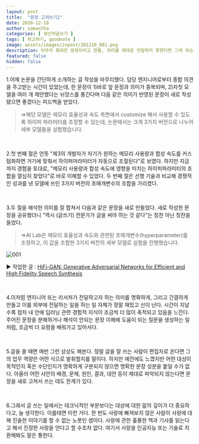 ```yaml
---
layout: post
title:  "문장 고쳐쓰기2"
date: 2020-12-10
author: samantha
categories: [ 생산적글쓰기 ]
tags: [ 퇴고하기, goodnote ]
image: assets/images/inpost/201210_001.png
description: 아무리 화려만 문장이라고 한들, 의미를 제대로 전달하지 못한다면 그게 무슨 소용인가? 앎의 깊이가 중요하다. 딥러닝을 알면 알수록 더 좋은 문장을 만들 수 있다고 믿는 이유다.
featured: false
hidden: false
---
```


1.어제 논문을 간단하게 소개하는 글 작성을  마무리했다. 담당 엔지니어로부터 종합 의견을 주고받는 시간이 있었는데, 한 문장이 1)바로 앞 문장과 의미가 중복되며, 2)자칫 모델을 여러 개 제안했다는 뉘앙스를 풍긴다며 다음 같은 의미가 반영된 문장이 새로 작성됐으면 좋겠다는 피드백을 받았다. 
> ⇒해당 모델은 메모리 효율성과 속도 측면에서 customize 해서 사용할 수 있도록 하이퍼 파라미터를 조정할 수 있는데, 논문에서는 크게 3가지 버전으로 나누어 세부 모델들을 실험했습니다.

<br/>

2.첫 번째 절은 언뜻 "제3의 개발자가 자기가 원하는 메모리 사용량과 합성 속도를 커스텀화하면 거기에 맞춰서 하이퍼마라미터가 자동으로 조절된다"로 보였다. 하지만 지금까지 경험을 토대로, "메모리 사용량과 합성 속도에 영향을 미치는 하이퍼파라미터의 조합을 열심히 찾았다"로 바로 이해할 수 있었다. 두 번째 절은 선행 기술과 비교해 경쟁적인 성과를 낸 모델에 쓰인 3가지 버전의 초매개변수의 조합을 가리켰다.

<br/>

3.두 절을 해석한 의미를 잘 합쳐서 다음과 같은 문장을 새로 만들었다. 새로 작성한 문장을 공유했더니 "역시 (글쓰기) 전문가가 글을 써야 하는 것 같다"는 칭찬 아닌 칭찬을 들었다.
> ⇒AI Lab은 메모리 효율성과 속도와 관련된 초매개변수(hyperparameter)를 조정하고, 이 값을 조합한 3가지 버전의 세부 모델로 실험을 진행했습니다.

![001](https://github.com/samantha-writer/blog/blob/master/assets/images/inpost/201210_001.png?raw=true)

▶︎ 작업한 글 : [HiFi-GAN: Generative Adversarial Networks for Efficient and High Fidelity Speech Synthesis](http://bit.ly/371Nrhw)

<br/>

4.이처럼 엔지니어 또는 리서처가 전달하고자 하는 의미를 명확하게, 그리고 간결하게 만들고 이를 외부에 전달하는 일을 하는 일 자체가 정말 재밌고 신이 난다. 시간이 지날수록 점차 내 안에 딥러닝 관련 경험적 지식이 조금씩 더 많이 축적되고 있음을 느낀다. 주어진 문장을 분해하거나 해석이 안되는 문장 이해에 도움이 되는 질문을 생성하는 일처럼, 조금씩 더 요령을 배워가고 있어서다. 

<br/>

5.글을 쓸 때면 매번 그런 상상도 해본다. 정말 글을 잘 쓰는 사람이 편집자로 온다면 그의 업무 역량은 어떤 식으로 발휘할지를 말이다. 하지만 예전에도 느꼈지만 어떤 대상이 목적인지 혹은 수단인지가 명확하게 구분되지 않으면 명확한 문장 성분을 붙일 수가 없다. 아울러 어떤 사안의 배경, 문제, 원인, 결과, 대안 등이 제대로 파악되지 않는다면 문장을 새로 고쳐서 쓰는 데도 한계가 있다.

<br/>

6.그래서 글 쓰는 일에서는 테크닉적인 부분보다는 대상에 대한 앎의 깊이가 더 중요하다고, 늘 생각한다. 이를테면 이런 거다. 한 번도 사랑에 빠져보지 않은 사람이 사랑에 대해 진솔한 이야기를 할 수 없는 노릇인 셈이다. 사랑에 관한 훌륭한 책과 기사를 읽는다고 해서 진정한 사랑을 안다고 할 수조차 없다. 여기서 사랑을 인공지능 또는 기술로 치환해봐도 말은 통한다.

<br/>
